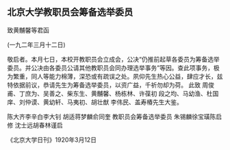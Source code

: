 ## 北京大学教职员会筹备选举委员
致黄黼馨等君函

(一九二年三月十二日)

敬启者。本月七日，本校开教职员会立成会，公决“仍推前起草各委员为筹备选举委员。并公决由各委员公请其他教职员会同办理选举事务”等因。查此项事务，极为繁重，同人等能力棉薄，深恐或有疏误之处。夙仰先生热心公益，肆应才长，兹特依据前议，恭请先生为筹备选举委员，以资广益，千祈勿却为荷。
此致
周俊甫、丁庶为、吴善之、柴东生、黄黼馨、杨栋林、许葆初
段之均、马幼渔、杜国庠、刘仲谟、黄幼轩、马夷初、胡壮猷
李伟民、盖寿椿先生大鉴。

陈大齐李辛白李大钊
胡适蒋梦麟俞同奎  教职员会筹备选举委员
朱锡麟徐宝璜陈启修
沈士远胡春林谨启

《北京大学日刊》1920年3月12日

